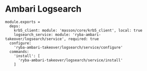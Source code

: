 
# Ambari Logsearch

    module.exports =
      deps:
        krb5_client: module: 'masson/core/krb5_client', local: true
        logsearch_service: module: 'ryba-ambari-takeover/logsearch/service', required: true
      configure:
        'ryba-ambari-takeover/logsearch/service/configure'
      commands:
        'install': [
          'ryba-ambari-takeover/logsearch/service/install'
        ]

[Ambari-server]: http://ambari.apache.org
